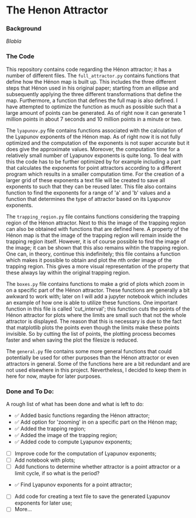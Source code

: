 # The Henon Attractor

### Background

*Blabla*

### The Code

This repository contains code regarding the Hénon attractor; it has a number of different files. The `full_attractor.py` contains functions that define how the Hénon map is built up. This includes the three different steps that Hénon used in his original paper; starting from an ellipse and subsequently applying the three different transformations that define the map. Furthermore, a function that defines the full map is also defined. I have attempted to optimize the function as much as possible such that a large amount of points can be generated. As of right now it can generate 1 million points in about 7 seconds and 10 million points in a minute or two.

The `lyapunov.py` file contains functions associated with the calculation of the Lyapunov exponents of the Hénon map. As of right now it is not fully optimized and the computation of the exponents is not super accurate but it does give the approximate values. Moreover, the computation time for a relatively small number of Lyapunov exponents is quite long. To deal with this the code has to be further optimized by for example including a part that calculates the exponents for point attractors according to a different program which results in a smaller computation time. For the creation of a larger grid of these exponents a text file will be created to save all exponents to such that they can be reused later. This file also contains function to find the exponents for a range of 'a' and 'b' values and a function that determines the type of attractor based on its Lyapunov exponents.

The `trapping_region.py` file contains functions considering the trapping region of the Hénon attractor. Next to this the image of the trapping region can also be obtained with functions that are defined here. A property of the Hénon map is that the image of the trapping region will remain inside the trapping region itself. However, it is of course possible to find the image of the image; it can be shown that this also remains wihtin the trapping region. One can, in theory, continue this indefinitely; this file contains a function which makes it possible to obtain and plot the *n*th order image of the trapping region. This gives a more visual representation of the property that these always lay within the original trapping region.

The `boxes.py` file contains functions to make a grid of plots which zoom in on a specific part of the Hénon attractor. These functions are generally a bit awkward to work with; later on I will add a jupyter notebook which includes an example of how one is able to utilize these functions. One important function in this file is called 'cut_interval'; this function cuts the points of the Hénon attractor for plots where the limits are small such that not the whole attractor is displayed. The reason that this is necessary is due to the fact that matplotlib plots the points even though the limits make these points invisible. So by cutting the list of points, the plotting process becomes faster and when saving the plot the filesize is reduced.

The `general.py` file contains some more general functions that could potentially be used for other purposes than the Hénon attractor or even attractors in general. Some of the functions here are a bit redundant and are not used elsewhere in this project. Nevertheless, I decided to keep them in here for now, maybe for later purposes.

### Done and To Do:

A rough list of what has been done and what is left to do:

- :white_check_mark: Added basic functions regarding the Hénon attractor;
- :white_check_mark: Add option for 'zooming' in on a specific part on the Hénon map;
- :white_check_mark: Added the trapping region;
- :white_check_mark: Added the image of the trapping region;
- :white_check_mark: Added code to compute Lyapunov exponents;
- [ ] Improve code for the computation of Lyapunov exponents;
- [ ] Add notebook with plots;
- [ ] Add functions to determine whether attractor is a point attractor or a limit cycle, if so what is the period?
- :white_check_mark: Find Lyapunov exponents for a point attractor;
- [ ] Add code for creating a text file to save the generated Lyapunov exponents for later use;
- [ ] More...
